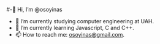#-👋 Hi, I’m @osoyinas
- 👀 I’m currently studying computer engineering at UAH.
- 🌱 I’m currently learning Javascript, C and C++.
- 📫 How to reach me: osoyinas@gmail.com.
